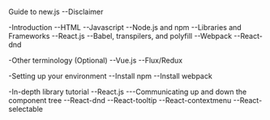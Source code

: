Guide to new.js
--Disclaimer

-Introduction
--HTML
--Javascript
--Node.js and npm
--Libraries and Frameworks
--React.js
--Babel, transpilers, and polyfill
--Webpack
--React-dnd

-Other terminology (Optional)
--Vue.js
--Flux/Redux

-Setting up your environment
--Install npm
--Install webpack

-In-depth library tutorial
--React.js
---Communicating up and down the component tree
--React-dnd
--React-tooltip
--React-contextmenu
--React-selectable
